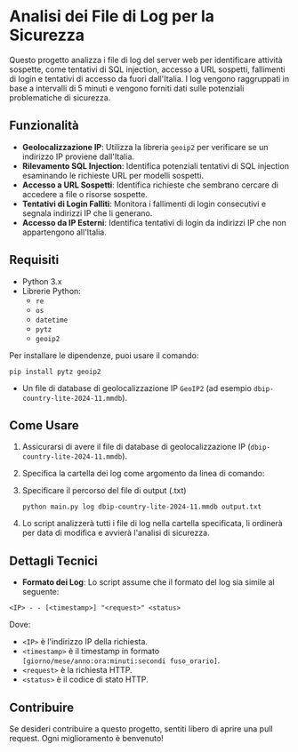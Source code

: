 
# Analisi dei File di Log per la Sicurezza

Questo progetto analizza i file di log del server web per identificare attività sospette, come tentativi di SQL injection, accesso a URL sospetti, fallimenti di login e tentativi di accesso da fuori dall'Italia. I log vengono raggruppati in base a intervalli di 5 minuti e vengono forniti dati sulle potenziali problematiche di sicurezza.

## Funzionalità

- **Geolocalizzazione IP**: Utilizza la libreria `geoip2` per verificare se un indirizzo IP proviene dall'Italia.
- **Rilevamento SQL Injection**: Identifica potenziali tentativi di SQL injection esaminando le richieste URL per modelli sospetti.
- **Accesso a URL Sospetti**: Identifica richieste che sembrano cercare di accedere a file o risorse sospette.
- **Tentativi di Login Falliti**: Monitora i fallimenti di login consecutivi e segnala indirizzi IP che li generano.
- **Accesso da IP Esterni**: Identifica tentativi di login da indirizzi IP che non appartengono all'Italia.

## Requisiti

- Python 3.x
- Librerie Python:
  - `re`
  - `os`
  - `datetime`
  - `pytz`
  - `geoip2`
  
Per installare le dipendenze, puoi usare il comando:

```
pip install pytz geoip2
```

- Un file di database di geolocalizzazione IP `GeoIP2` (ad esempio `dbip-country-lite-2024-11.mmdb`).

## Come Usare

1. Assicurarsi di avere il file di database di geolocalizzazione IP (`dbip-country-lite-2024-11.mmdb`).
2. Specifica la cartella dei log come argomento da linea di comando:
3. Specificare il percorso del file di output (.txt)
   ```
   python main.py log dbip-country-lite-2024-11.mmdb output.txt
   ```

3. Lo script analizzerà tutti i file di log nella cartella specificata, li ordinerà per data di modifica e avvierà l'analisi di sicurezza.

## Dettagli Tecnici

- **Formato dei Log**: Lo script assume che il formato del log sia simile al seguente:

```
<IP> - - [<timestamp>] "<request>" <status>
```

Dove:
- `<IP>` è l'indirizzo IP della richiesta.
- `<timestamp>` è il timestamp in formato `[giorno/mese/anno:ora:minuti:secondi fuso_orario]`.
- `<request>` è la richiesta HTTP.
- `<status>` è il codice di stato HTTP.

## Contribuire

Se desideri contribuire a questo progetto, sentiti libero di aprire una pull request. Ogni miglioramento è benvenuto!
